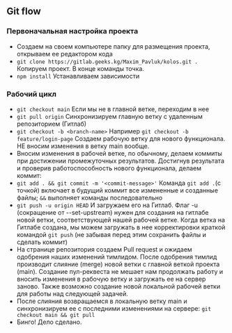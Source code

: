 ## Git flow

### Первоначальная настройка проекта

- Создаем на своем компьютере папку для размещения проекта, открываем ее редактором кода
- `git clone https://gitlab.geeks.kg/Maxim_Pavluk/kolos.git .` Копируем проект. В конце команды точка.
- `npm install` Устанавливаем зависимости

### Рабочий цикл

- `git checkout main` Если мы не в главной ветке, переходим в нее
- `git pull origin` Синхронизируем главную ветку с удаленным репозиторием (Гитлаб)
- `git checkout -b <branch-name>` Например `git checkout -b feature/login-page` Создаем рабочую ветку для нового функционала. НЕ вносим изменения в ветку main вообще.
- Вносим изменения в рабочей ветке, по обычному, делаем коммиты при достижении промежуточных результатов.
  Достигнув результата и проверив работоспособность нового функционала, делаем коммит:
- `git add . && git commit -m '<commit-message>'` Команда `git add .`(с точкой) включает в будущий коммит все измененные и созданные файлы; `&&` выполняет команды последовательно
- `git push -u origin HEAD` И загружаем его на Гитлаб. Флаг -u (сокращение от --set-upstream) нужен для создания на гитлабе новой ветки, соответствующей нашей рабочей ветке. Когда ветка на Гитлабе создана, мы можем загружать в нее корректировки краткой командой `git push` (не забывая перед этим сохранить файлы и сделать коммит)
- На странице репозитория создаем Pull request и ожидаем одобрения наших изменений тимлидом. После одобрения тимлид производит слияние (merge) новой ветки с главной веткой проекта (main).
  Создание пул-реквеста не мешает нам продолжать работу и вносить изменения в рабочую ветку и загружать ее на сервер заново. Также возможно создание новой локальной рабочей ветки для работы над следующей задачей.
- После слияния возвращаемся в локальную ветку main и синхронизируем ее с последними изменениями на сервере:
  `git checkout main && git pull`
- Бинго! Дело сделано.
